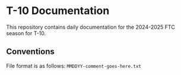 # T-10 Documentation

This repository contains daily documentation for the 2024-2025 FTC season for T-10.

## Conventions

File format is as follows: `MMDDYY-comment-goes-here.txt`
